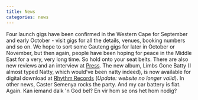 ```yaml
---
title: News
categories: news
---
```


Four launch gigs have been confirmed in the Western Cape for September and early October - visit gigs for all the details, venues, booking numbers and so on. We hope to sort some Gauteng gigs for later in October or November, but then again, people have been hoping for peace in the Middle East for a very, very long time. So hold onto your seat belts. There are also new reviews and an interview at <a href="{{ site.baseurl }}{% link _pages/press.md %}">Press</a>. The new album, Limbs Gone Batty (I almost typed Natty, which would've been natty indeed), is now available for digital download at [Rhythm Records](http://www.rhythmrecords.co.za/store/viewAlbum.asp?idAlbum=536) (_Update: website no longer valid_). In other news, Caster Semenya rocks the party. And my car battery is flat. Again. Kan iemand dalk 'n God bel? En vir hom se ons het hom nodig?
